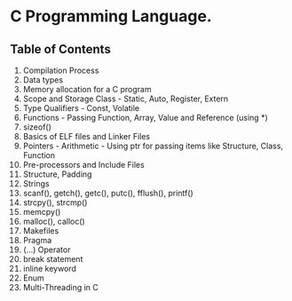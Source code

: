 
# C Programming Language.


## Table of Contents

 01. Compilation Process
 02. Data types
 03. Memory allocation for a C program
 04. Scope and Storage Class - Static, Auto, Register, Extern
 05. Type Qualifiers - Const, Volatile
 06. Functions - Passing Function, Array, Value and Reference (using *)
 07. sizeof()
 08. Basics of ELF files and Linker Files
 09. Pointers - Arithmetic - Using ptr for passing items like Structure, Class, Function
 10. Pre-processors and Include Files
 11. Structure, Padding
 12. Strings
 13. scanf(), getch(), getc(), putc(), fflush(), printf()
 14. strcpy(), strcmp()
 15. memcpy()
 16. malloc(), calloc()
 17. Makefiles
 18. Pragma
 19. (...) Operator
 20. break statement
 21. inline keyword
 22. Enum
 23. Multi-Threading in C